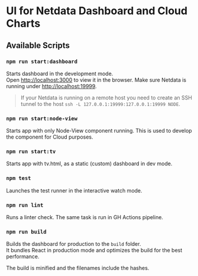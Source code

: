 # UI for Netdata Dashboard and Cloud Charts 

## Available Scripts

### `npm run start:dashboard`

Starts dashboard in the development mode.<br>
Open [http://localhost:3000](http://localhost:3000) to view it in the browser.
Make sure Netdata is running under [http://localhost:19999](https://localhost:19999).

> If your Netdata is running on a remote host you need to create an SSH tunnel to the host
> `ssh -L 127.0.0.1:19999:127.0.0.1:19999 NODE`.


### `npm run start:node-view`
Starts app with only Node-View component running. This is used to develop the component for Cloud purposes.

### `npm run start:tv`
Starts app with tv.html, as a static (custom) dashboard in dev mode.

### `npm test`

Launches the test runner in the interactive watch mode.<br>

### `npm run lint`

Runs a linter check. The same task is run in GH Actions pipeline.

### `npm run build`

Builds the dashboard for production to the `build` folder.<br>
It bundles React in production mode and optimizes the build for the best performance.

The build is minified and the filenames include the hashes.<br>
